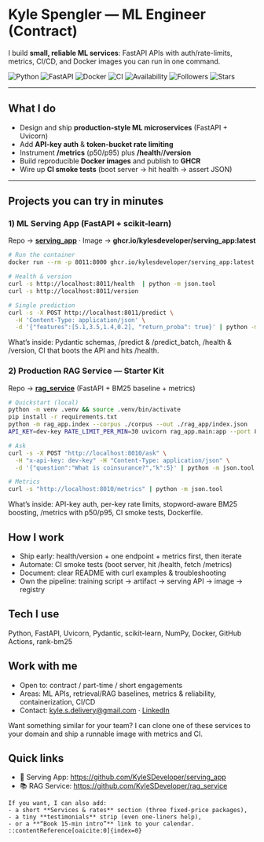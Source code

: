 # Kyle Spengler — ML Engineer (Contract)
I build **small, reliable ML services**: FastAPI APIs with auth/rate-limits, metrics, CI/CD, and Docker images you can run in one command.

![Python](https://img.shields.io/badge/Python-3.11-blue)
![FastAPI](https://img.shields.io/badge/FastAPI-API%20First-teal)
![Docker](https://img.shields.io/badge/Docker-Prod%20Images-informational)
![CI](https://img.shields.io/badge/GitHub%20Actions-CI%2FCD-181717)
![Availability](https://img.shields.io/badge/Availability-Contract%20%2F%20Freelance-brightgreen)
![Followers](https://img.shields.io/github/followers/KyleSDeveloper?style=social)
![Stars](https://img.shields.io/github/stars/KyleSDeveloper?style=social)

---

## What I do
- Design and ship **production-style ML microservices** (FastAPI + Uvicorn)
- Add **API-key auth** & **token-bucket rate limiting**
- Instrument **/metrics** (p50/p95) plus **/health**/**/version**
- Build reproducible **Docker images** and publish to **GHCR**
- Wire up **CI smoke tests** (boot server → hit health → assert JSON)

---

## Projects you can try in minutes

### 1) ML Serving App (FastAPI + scikit-learn)
Repo → **[serving_app](https://github.com/KyleSDeveloper/serving_app)** · Image → **ghcr.io/kylesdeveloper/serving_app:latest**

```bash
# Run the container
docker run --rm -p 8011:8000 ghcr.io/kylesdeveloper/serving_app:latest

# Health & version
curl -s http://localhost:8011/health  | python -m json.tool
curl -s http://localhost:8011/version

# Single prediction
curl -s -X POST http://localhost:8011/predict \
  -H 'Content-Type: application/json' \
  -d '{"features":[5.1,3.5,1.4,0.2], "return_proba": true}' | python -m json.tool
```
What’s inside: Pydantic schemas, /predict & /predict_batch, /health & /version, CI that boots the API and hits /health.

### 2) Production RAG Service — Starter Kit
Repo → **[rag_service](https://github.com/KyleSDeveloper/rag_service)** (FastAPI + BM25 baseline + metrics)

```bash
# Quickstart (local)
python -m venv .venv && source .venv/bin/activate
pip install -r requirements.txt
python -m rag_app.index --corpus ./corpus --out ./rag_app/index.json
API_KEY=dev-key RATE_LIMIT_PER_MIN=30 uvicorn rag_app.main:app --port 8010

# Ask
curl -s -X POST "http://localhost:8010/ask" \
  -H "x-api-key: dev-key" -H "Content-Type: application/json" \
  -d '{"question":"What is coinsurance?","k":5}' | python -m json.tool

# Metrics
curl -s "http://localhost:8010/metrics" | python -m json.tool
```
What’s inside: API-key auth, per-key rate limits, stopword-aware BM25 boosting, /metrics with p50/p95, CI smoke tests, Dockerfile.

## How I work
- Ship early: health/version + one endpoint + metrics first, then iterate
- Automate: CI smoke tests (boot server, hit /health, fetch /metrics)
- Document: clear README with curl examples & troubleshooting
- Own the pipeline: training script → artifact → serving API → image → registry

## Tech I use
Python, FastAPI, Uvicorn, Pydantic, scikit-learn, NumPy, Docker, GitHub Actions, rank-bm25

## Work with me
- Open to: contract / part-time / short engagements
- Areas: ML APIs, retrieval/RAG baselines, metrics & reliability, containerization, CI/CD
- Contact: kyle.s.delivery@gmail.com · [LinkedIn](https://www.linkedin.com/in/kyle-spengler-30b186355/)



Want something similar for your team? I can clone one of these services to your domain and ship a runnable image with metrics and CI.

## Quick links
- 🔧 Serving App: https://github.com/KyleSDeveloper/serving_app
- 📚 RAG Service: https://github.com/KyleSDeveloper/rag_service

```
If you want, I can also add:
- a short **Services & rates** section (three fixed-price packages),
- a tiny **testimonials** strip (even one-liners help),
- or a **“Book 15-min intro”** link to your calendar.
::contentReference[oaicite:0]{index=0}
```





